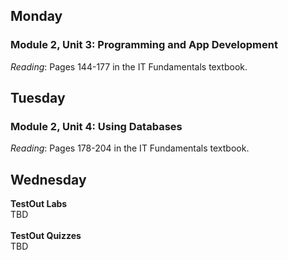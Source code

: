 ## Monday
### Module 2, Unit 3: Programming and App Development
*Reading*: Pages 144-177 in the IT Fundamentals textbook. 

## Tuesday
### Module 2, Unit 4: Using Databases
*Reading*: Pages 178-204 in the IT Fundamentals textbook. 

## Wednesday
**TestOut Labs** \
TBD \
\
**TestOut Quizzes** \
TBD
